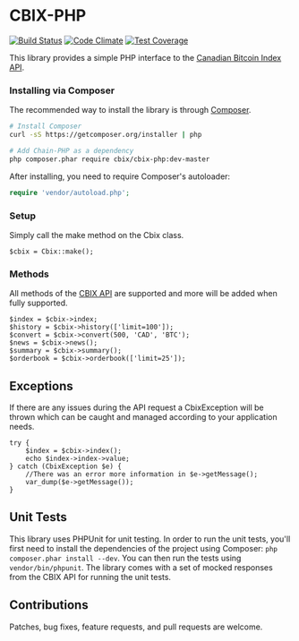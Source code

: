 CBIX-PHP
========

[![Build Status](https://travis-ci.org/Digital-Currency-Research/CBIX-PHP.svg)](https://travis-ci.org/Digital-Currency-Research/CBIX-PHP)
[![Code Climate](https://codeclimate.com/github/Digital-Currency-Research/CBIX-PHP/badges/gpa.svg)](https://codeclimate.com/github/Digital-Currency-Research/CBIX-PHP)
[![Test Coverage](https://codeclimate.com/github/Digital-Currency-Research/CBIX-PHP/badges/coverage.svg)](https://codeclimate.com/github/Digital-Currency-Research/CBIX-PHP)

This library provides a simple PHP interface to the [Canadian Bitcoin Index API](https://www.cbix.ca/api).

### Installing via Composer

The recommended way to install the library is through [Composer](http://getcomposer.org).

```bash
# Install Composer
curl -sS https://getcomposer.org/installer | php

# Add Chain-PHP as a dependency
php composer.phar require cbix/cbix-php:dev-master
```

After installing, you need to require Composer's autoloader:

```php
require 'vendor/autoload.php';
```

### Setup

Simply call the make method on the Cbix class.

    $cbix = Cbix::make();

### Methods

All methods of the [CBIX API](https://www.cbix.ca/api) are supported and more will be added when fully supported.

    $index = $cbix->index;
    $history = $cbix->history(['limit=100']);
    $convert = $cbix->convert(500, 'CAD', 'BTC');
    $news = $cbix->news();
    $summary = $cbix->summary();
    $orderbook = $cbix->orderbook(['limit=25']);

## Exceptions

If there are any issues during the API request a CbixException will be thrown which can be caught
and managed according to your application needs.

    try {
        $index = $cbix->index();
        echo $index->index->value;
    } catch (CbixException $e) {
        //There was an error more information in $e->getMessage();
        var_dump($e->getMessage());
    }

## Unit Tests

This library uses PHPUnit for unit testing. In order to run the unit tests, you'll first need
to install the dependencies of the project using Composer: `php composer.phar install --dev`.
You can then run the tests using `vendor/bin/phpunit`. The library comes with a set of mocked responses
from the CBIX API for running the unit tests.

## Contributions

Patches, bug fixes, feature requests, and pull requests are welcome.